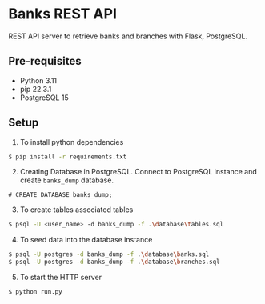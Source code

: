# Banks REST API
REST API server to retrieve banks and branches with Flask, PostgreSQL.

## Pre-requisites
- Python 3.11
- pip 22.3.1
- PostgreSQL 15

## Setup
1. To install python dependencies
```bash
$ pip install -r requirements.txt
```

2. Creating Database in PostgreSQL. Connect to PostgreSQL instance and create `banks_dump` database.
```
# CREATE DATABASE banks_dump;
```

3. To create tables associated tables
```bash
$ psql -U <user_name> -d banks_dump -f .\database\tables.sql
```

4. To seed data into the database instance
```bash
$ psql -U postgres -d banks_dump -f .\database\banks.sql
$ psql -U postgres -d banks_dump -f .\database\branches.sql
```
5. To start the HTTP server
```bash
$ python run.py
```

